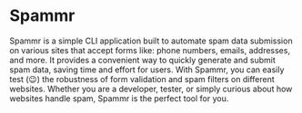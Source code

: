 # Spammr

Spammr is a simple CLI application built to automate spam data submission on various sites that accept forms like: phone numbers, emails, addresses, and more. It provides a convenient way to quickly generate and submit spam data, saving time and effort for users. With Spammr, you can easily test (😉) the robustness of form validation and spam filters on different websites. Whether you are a developer, tester, or simply curious about how websites handle spam, Spammr is the perfect tool for you.

